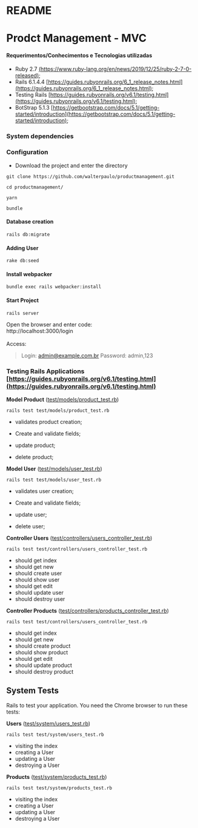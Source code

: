 # README

# Prodct Management - MVC

#### Requerimentos/Conhecimentos e Tecnologias utilizadas
- Ruby 2.7 [(https://www.ruby-lang.org/en/news/2019/12/25/ruby-2-7-0-released)](https://www.ruby-lang.org/en/news/2019/12/25/ruby-2-7-0-released);
- Rails 6.1.4.4 [https://guides.rubyonrails.org/6_1_release_notes.html](https://guides.rubyonrails.org/6_1_release_notes.html);
- Testing Rails [https://guides.rubyonrails.org/v6.1/testing.html](https://guides.rubyonrails.org/v6.1/testing.html);
- BotStrap 5.1.3 [https://getbootstrap.com/docs/5.1/getting-started/introduction](https://getbootstrap.com/docs/5.1/getting-started/introduction);

### System dependencies 

### Configuration

- Download the project and enter the directory
```
git clone https://github.com/walterpaulo/productmanagement.git

cd productmanagement/

yarn

bundle

```

#### Database creation
```
rails db:migrate
```
#### Adding User
```
rake db:seed
```
#### Install webpacker
```
bundle exec rails webpacker:install
```
#### Start Project
```
rails server
```
Open the browser and enter code:\
http://localhost:3000/login
\
\
Access:
> Login: admin@example.com.br
> Password: admin,123



### Testing Rails Applications [https://guides.rubyonrails.org/v6.1/testing.html](https://guides.rubyonrails.org/v6.1/testing.html)

**Model Product** ([test/models/product_test.rb](test/models/product_test.rb))
```
rails test test/models/product_test.rb
```


* validates product creation;

* Create and validate fields;

* update product;

* delete product;

**Model User** ([test/models/user_test.rb](test/models/user_test.rb))
```
rails test test/models/user_test.rb
```


* validates user creation;

* Create and validate fields;

* update user;

* delete user;


**Controller Users** ([test/controllers/users_controller_test.rb](test/controllers/users_controller_test.rb))
```
rails test test/controllers/users_controller_test.rb
```
* should get index
* should get new
* should create user
* should show user
* should get edit
* should update user
* should destroy user

**Controller Products** ([test/controllers/products_controller_test.rb](test/controllers/products_controller_test.rb))
```
rails test test/controllers/users_controller_test.rb
```
* should get index
* should get new
* should create product
* should show product
* should get edit
* should update product
* should destroy product

## System Tests
Rails to test your application. You need the Chrome browser to run these tests:


**Users** ([test/system/users_test.rb](test/system/users_test.rb))

```
rails test test/system/users_test.rb
```
* visiting the index
* creating a User
* updating a User
* destroying a User

**Products** ([test/system/products_test.rb](test/system/products_test.rb))

```
rails test test/system/products_test.rb
```
* visiting the index
* creating a User
* updating a User
* destroying a User




